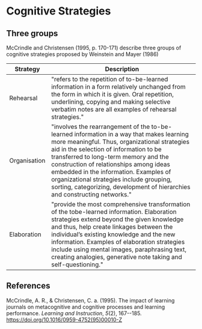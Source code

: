 # Cognitive Strategies



## Three groups

McCrindle and Christensen (1995, p. 170-171) describe three groups of cognitive strategies proposed by Weinstein and Mayer (1986)

| Strategy | Description |
| --- | --- |
| Rehearsal | "refers to the repetition of to-be-learned information in a form relatively unchanged from the form in which it is given. Oral repetition, underlining, copying and making selective verbatim notes are all examples of rehearsal strategies." |
| Organisation | "involves the rearrangement of the to-be-learned information in a way that makes learning more meaningful. Thus, organizational strategies aid in the selection of information to be transferred to long-term memory and the construction of relationships among ideas embedded in the information. Examples of organizational strategies include grouping, sorting, categorizing, development of hierarchies and constructing networks." |
| Elaboration | "provide the most comprehensive transformation of the tobe-learned information. Elaboration strategies extend beyond the given knowledge and thus, help create linkages between the individual’s existing knowledge and the new information. Examples of elaboration strategies include using mental images, paraphrasing text, creating analogies, generative note taking and self-questioning." |


## References

McCrindle, A. R., & Christensen, C. a. (1995). The impact of learning journals on metacognitive and cognitive processes and learning performance. *Learning and Instruction*, *5*(2), 167--185. <https://doi.org/10.1016/0959-4752(95)00010-Z>

